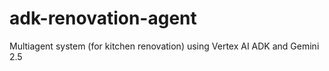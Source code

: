 # adk-renovation-agent
Multiagent system (for kitchen renovation) using Vertex AI ADK and Gemini 2.5
